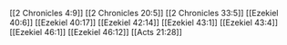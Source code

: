 [[2 Chronicles 4:9]]
[[2 Chronicles 20:5]]
[[2 Chronicles 33:5]]
[[Ezekiel 40:6]]
[[Ezekiel 40:17]]
[[Ezekiel 42:14]]
[[Ezekiel 43:1]]
[[Ezekiel 43:4]]
[[Ezekiel 46:1]]
[[Ezekiel 46:12]]
[[Acts 21:28]]
